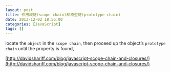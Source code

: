 ```yaml
---
layout: post
title: 作用域链(scope chain)和原型链(prototype chain)
date: 2013-12-02 18:56:00
categories: [JavaScript]
tags: []
---
```

locate the `object` in
 the `scope chain`,
 then proceed up the object’s `prototype chain` until
 the property is found, 






[http://davidshariff.com/blog/javascript-scope-chain-and-closures/](http://davidshariff.com/blog/javascript-scope-chain-and-closures/)
